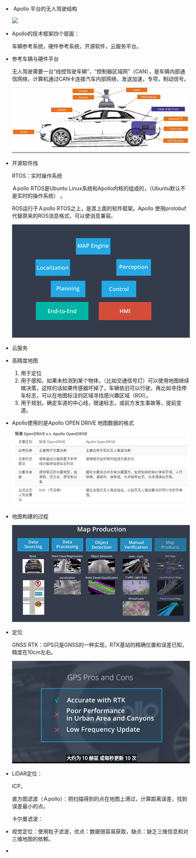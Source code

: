 -  Apollo 平台的无人驾驶结构

  ![](imgs/１.png)

- Apollo的技术框架四个层面：

  车辆参考系统，硬件参考系统，开源软件，云服务平台。

- 参考车辆与硬件平台

  无人驾驶需要一台“线控驾驶车辆”，“控制器区域网”（CAN），是车辆内部通信网络，计算机通过CAN卡连接汽车内部网络，发送加速，专项，制动信号。

  ![](imgs/2.jpg)

- 开源软件栈

  RTOS：实时操作系统

  Ａpollo RTOS是Ubuntu Linux系统和Apollo内核的组成的，（Ubuntu默认不是实时的操作系统） 。

  ROS运行于Ａpollo RTOS之上，是其上面的软件框架。Apollo 使用protobuf代替原来的ROS消息格式，可以使消息兼容。

  ![](imgs/3.png)

- 云服务

- 高精度地图

  1. 用于定位
  2. 用于感知，如果未检测到某个物体，（比如交通信号灯）可以使用地图继续做决策，这样的话如果传感器坏掉了，车辆依旧可以行驶，再比如寻找停车标志，可以在地图标注的区域寻找感兴趣区域（ROI）。
  3. 用于规划，确定车道的中心线，限速标志，或前方发生事故等，提前变道。

- Apollo使用的是Apollo OPEN DRIVE 地图数据的格式

  ![](imgs/4.png)

- 地图构建的过程

  ![](imgs/5.png)

- 定位

  GNSS RTK：GPS只是GNSS的一种实现，RTK基站的精确位置和误差已知，精度在10cm左右。

  ![](imgs/6.png)

- LiDAR定位：

  ICP，

  直方图滤波（Ａpollo）：把扫描得到的点在地图上滑过，计算距离误差，找到误差最小的点。

  卡尔曼滤波：

- 视觉定位：使用粒子滤波，优点：数据很容易获取，缺点：缺乏三维信息和对三维地图的依赖。

- ​

